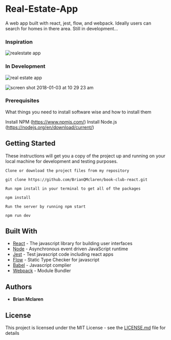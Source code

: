 # Real-Estate-App

A web app built with react, jest, flow, and webpack. Ideally users can search
for homes in there area. Still in development...

### Inspiration

![realestate app](https://user-images.githubusercontent.com/19230394/33793001-2b982b32-dc7d-11e7-99a6-7c7ae977d836.jpg)

### In Development

![real estate app](https://user-images.githubusercontent.com/19230394/33792990-df5d11b0-dc7c-11e7-82db-be56b21df772.png)

![screen shot 2018-01-03 at 10 29 23 am](https://user-images.githubusercontent.com/19230394/34526652-1e918d72-f071-11e7-9e82-ce40501fc722.png)

### Prerequisites

What things you need to install software wise and how to install them

Install NPM (https://www.npmjs.com/) Install Node.js
(https://nodejs.org/en/download/current/)

## Getting Started

These instructions will get you a copy of the project up and running on your
local machine for development and testing purposes.

```
Clone or download the project files from my repository

git clone https://github.com/BrianQMclaren/book-club-react.git

Run npm install in your terminal to get all of the packages

npm install

Run the server by running npm start

npm run dev
```

## Built With

* [React](https://reactjs.org/docs/hello-world.html) - The javascript library
  for building user interfaces
* [Node](https://nodejs.org/en/about/) - Asynchronous event driven JavaScript
  runtime
* [Jest](https://facebook.github.io/jest/) - Test javascript code including
  react apps
* [Flow](https://flow.org/) - Static Type Checker for javascript
* [Babel](http://babeljs.io/) - Javascript complier
* [Webpack](https://webpack.github.io/) - Module Bundler

## Authors

* **Brian Mclaren**

## License

This project is licensed under the MIT License - see the
[LICENSE.md](LICENSE.md) file for details
